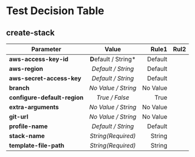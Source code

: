 # Test Decision Table

## create-stack

| Parameter | Value | Rule1 | Rul2 |
| ---- |:----:| ----:| ----:|
| **aws-access-key-id** | **D**efault / String* | Default | |
| **aws-region** | *Default / String* | Default | |
| **aws-secret-access-key** | *Default / String* | Default |     |
| **branch** | *No Value / String* | No Value | |
| **configure-default-region** | *True / False* | True |     |
| **extra-arguments** | *No Value / String* | No Value | |
| **git-url** | *No Value / String* | No Value |     |
| **profile-name** | *Default / String* | Default | |
| **stack-name** | *String(Required)* | String | |
| **template-file-path** | *String(Required)* | String | |
